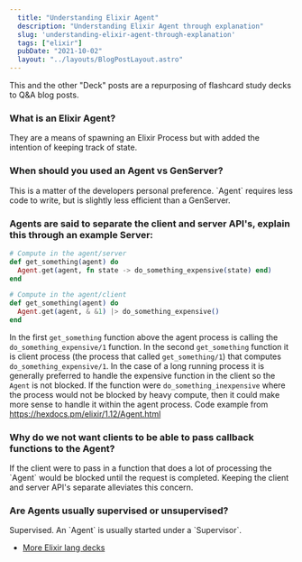 ```yaml
---
  title: "Understanding Elixir Agent"
  description: "Understanding Elixir Agent through explanation"
  slug: 'understanding-elixir-agent-through-explanation'
  tags: ["elixir"]
  pubDate: "2021-10-02"
  layout: "../layouts/BlogPostLayout.astro"
---
```


This and the other "Deck" posts are a repurposing of flashcard study decks to Q&A blog posts. 

<h3>What is an Elixir Agent?</h3>
They are a means of spawning an Elixir Process but with added the intention of keeping track of state.

<h3>When should you used an Agent vs GenServer?</h3>
This is a matter of the developers personal preference. `Agent` requires less code to write, but is slightly less efficient than a GenServer.

<h3>Agents are said to separate the client and server API's, explain this through an example Server: </h3>

```elixir
# Compute in the agent/server 
def get_something(agent) do 
  Agent.get(agent, fn state -> do_something_expensive(state) end)
end 

# Compute in the agent/client 
def get_something(agent) do 
  Agent.get(agent, & &1) |> do_something_expensive() 
end
```

In the first `get_something` function above the agent process is calling the `do_something_expensive/1` function. In the second `get_something` function it is client process (the process that called `get_something/1`) that computes `do_something_expensive/1`. In the case of a long running process it is generally preferred to handle the expensive function in the client so the `Agent` is not blocked. If the function were `do_something_inexpensive` where the process would not be blocked by heavy compute, then it could make more sense to handle it within the agent process. Code example from https://hexdocs.pm/elixir/1.12/Agent.html


<h3>Why do we not want clients to be able to pass callback functions to the Agent?</h3>
If the client were to pass in a function that does a lot of processing the `Agent` would be blocked until the request is completed. Keeping the client and server API's separate alleviates this concern.

<h3>Are Agents usually supervised or unsupervised?</h3>
Supervised. An `Agent` is usually started under a `Supervisor`.

- [More Elixir lang decks](https://www.devdecks.io/tags/elixir-deck)
